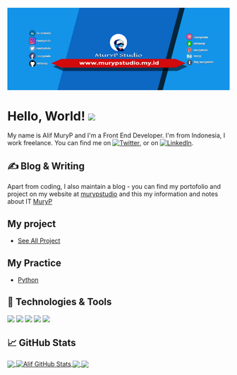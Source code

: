 <!-- More info, tips and tricks for making GitHub Profile README can be found in my article at https://towardsdatascience.com/build-a-stunning-readme-for-your-github-profile-9b80434fe5d7 -->

[![Header](/Header.jpg "Header")](https://murypstudio.my.id/)

# Hello, World! <img src="https://raw.githubusercontent.com/MartinHeinz/MartinHeinz/master/wave.gif" width="30px">

My name is Alif MuryP and I'm a Front End Developer. I'm from Indonesia, I work freelance. You can find me on [![Twitter][1.2]][1],  or on [![LinkedIn][3.2]][3].

## &#x270d; Blog & Writing

Apart from coding, I also maintain a blog - you can find my portofolio and project on my website at [murypstudio](https://murypstudio.my.id/) 
and this my information and notes about IT [MuryP](https://muryp.my.id)

## My project
- [See All Project](https://github.com/alifmuryp/Material-HTML-CSS-JS)

## My Practice
- [Python](https://github.com/alifmuryp/Latihan)

## 🔧 Technologies & Tools
![](https://img.shields.io/badge/OS-Linux-informational?style=flat&logo=linux&logoColor=white&color=2bbc8a)
![](https://img.shields.io/badge/Code-JavaScript-informational?style=flat&logo=javascript&logoColor=white&color=2bbc8a)
![](https://img.shields.io/badge/Shell-Bash-informational?style=flat&logo=gnu-bash&logoColor=white&color=2bbc8a)
![](https://img.shields.io/badge/CSS-informational?style=flat&logo=css3&logoColor=white&color=2bbc8a)
![](https://img.shields.io/badge/HTML5-informational?style=flat&logo=html5&logoColor=white&color=2bbc8a)

## &#x1f4c8; GitHub Stats

<a href="https://github.com/alifmuryp/alifmuryp">
  <img align="center" src="https://github-readme-stats.vercel.app/api/top-langs/?username=alifmuryp&hide=java,html&title_color=ffffff&text_color=c9cacc&icon_color=2bbc8a&bg_color=1d1f21" />
</a>
<a href="https://github.com/alifmuryp/alifmuryp">
  <img align="center" src="https://github-readme-stats.vercel.app/api?username=alifmuryp&show_icons=true&line_height=27&count_private=true&title_color=ffffff&text_color=c9cacc&icon_color=2bbc8a&bg_color=1d1f21" alt="Alif GitHub Stats" />
</a>

<a href="https://github.com/alifmuryp/Latihan">
  <img align="center" src="https://github-readme-stats.vercel.app/api/pin/?username=alifmuryp&repo=Latihan&title_color=ffffff&text_color=c9cacc&icon_color=2bbc8a&bg_color=1d1f21" />
</a>


<a href="https://github.com/alifmuryp/Material-HTML-CSS-JS">
  <img align="center" src="https://github-readme-stats.vercel.app/api/pin/?username=alifmuryp&repo=Material-HTML-CSS-JS&title_color=ffffff&text_color=c9cacc&icon_color=2bbc8a&bg_color=1d1f21" />
</a>    

<!-- links to social media icons -->

<!-- icons with padding -->

[1.1]: http://i.imgur.com/tXSoThF.png (twitter icon with padding)
[2.1]: http://i.imgur.com/0o48UoR.png (github icon with padding)

<!-- icons without padding -->

[1.2]: http://i.imgur.com/wWzX9uB.png (twitter icon without padding)
[2.2]: http://i.imgur.com/9I6NRUm.png (github icon without padding)
[3.2]: https://raw.githubusercontent.com/MartinHeinz/MartinHeinz/master/linkedin-3-16.png (LinkedIn icon without padding)


<!-- links to your social media accounts -->

[1]: https://twitter.com/murypstudio
[2]: https://github.com/alifmuryp
[3]: https://www.linkedin.com/in/alifmuryp/


<!-- Resources -->
<!-- Icons: https://simpleicons.org/ -->
<!-- GitHub Stats: https://github.com/anuraghazra/github-readme-stats -->
<!-- Emojis: https://emojipedia.org/emoji/ -->
<!-- HTML Emojis: https://www.fileformat.info/index.htm -->
<!-- Shields: https://shields.io/ -->
<!-- Awesome GitHub Profile README: https://github.com/abhisheknaiidu/awesome-github-profile-readme -->
